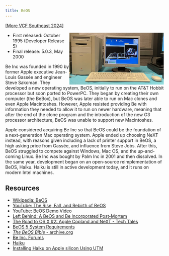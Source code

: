 ```yaml
---
title: BeOS
---
```


[[More VCF Southeast 2024]](/computers/vcfse2024)

<img src="/img/vcfse2024/8500-beos-media.jpg" width="300" style="float: right" />

- First released: October 1995 (Developer Release 5)
- Final release: 5.0.3, May 2000

Be Inc was founded in 1990 by former Apple executive Jean-Louis Gassée and engineer Steve Sakoman. They developed a new operating system, BeOS, initially to run on the AT&T Hobbit processor but soon ported to PowerPC. They began by creating their own computer (the BeBox), but BeOS was later able to run on Mac clones and even Apple Macintoshes. However, Apple resisted providing Be with information they needed to allow it to run on newer hardware, meaning that after the end of the clone program and the introduction of the new G3 processor architecture, BeOS was unable to support new Macintoshes.

Apple considered acquiring Be Inc so that BeOS could be the foundation of a next-generation Mac operating system. Apple ended up choosing NeXT instead, with reasons given including a lack of printer support in BeOS, a high asking price from Gassée, and influence from Steve Jobs. After this, BeOS struggled to compete against Windows, Mac OS, and the up-and-coming Linux. Be Inc was bought by Palm Inc in 2001 and then dissolved. In the same year, development began on an open-source reimplementation of BeOS, Haiku. Haiku is still in active development today, and it runs on modern Intel machines.

## Resources

- [Wikipedia: BeOS](https://en.wikipedia.org/wiki/BeOS)
- [YouTube: The Rise, Fall, and Rebirth of BeOS](https://youtu.be/u3QoGZRTB_I)
- [YouTube: BeOS Demo Video](https://youtu.be/cjriSNgFHsM)
- [Left Behind: A BeOS and Be Incorporated Post-Mortem](https://macfolkloreradio.com/be/)
- [The Road to OS X #2: Apple Copland and NeXT - Tech Tales](https://overcast.fm/+wCpzWVZXA)
- [BeOS 5 System Requirements](https://web.archive.org/web/20010204022700/http://www.be.com/support/guides/beosreadylist_ppc.html)
- [_The BeOS Bible_ - archive.org](https://archive.org/details/the_beos_bible)
- [Be Inc. Forums](https://discuss.haiku-os.org/c/be/7)
- [Haiku](https://www.haiku-os.org/)
- [Installing Haiku on Apple silicon Using UTM](/2023/08/05/installing-haiku-on-apple-silicon-using-utm)
